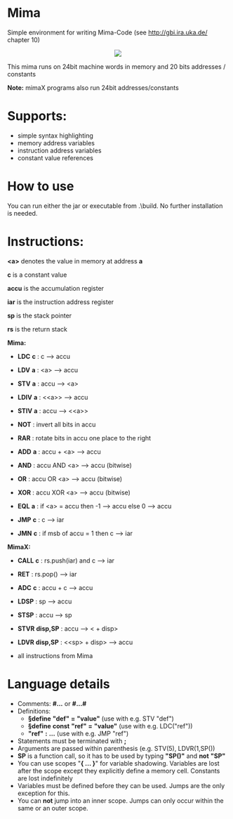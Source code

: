 # Mima
Simple environment for writing Mima-Code (see http://gbi.ira.uka.de/ chapter 10)

<p align="center"> 
<img src="https://user-images.githubusercontent.com/31143295/40985489-8630f3be-68e4-11e8-8eae-c1adc6bf9ade.png">
</p>

This mima runs on 24bit machine words in memory and 20 bits addresses / constants

__Note:__ mimaX programs also run 24bit addresses/constants

# Supports:
- simple syntax highlighting
- memory address variables
- instruction address variables
- constant value references

# How to use
You can run either the jar or executable from .\build. No further installation is needed.

# Instructions:

__<a\>__ denotes the value in memory at address __a__

__c__ is a constant value

__accu__ is the accumulation register

__iar__ is the instruction address register

__sp__ is the stack pointer

__rs__ is the return stack

__Mima:__

- __LDC__ __c__ : c  ⟶  accu
- __LDV__ __a__ : <a\> ⟶ accu
- __STV__ __a__ : accu ⟶ <a\>
- __LDIV__ __a__ : <<a\>\> ⟶ accu
- __STIV__ __a__ : accu ⟶ <<a\>\>

- __NOT__ : invert all bits in accu
- __RAR__ : rotate bits in accu one place to the right

- __ADD__ __a__ : accu + <a\> ⟶ accu
- __AND__ : accu AND <a\> ⟶ accu (bitwise)
- __OR__ : accu OR <a\> ⟶ accu (bitwise)
- __XOR__ : accu XOR <a\> ⟶ accu (bitwise)
- __EQL__ __a__ : if <a\> = accu then -1 ⟶ accu else 0 ⟶ accu

- __JMP__ __c__ : c ⟶ iar
- __JMN__ __c__ : if msb of accu = 1 then c ⟶ iar

__MimaX:__

- __CALL__ __c__ : rs.push(iar) and c ⟶ iar
- __RET__ : rs.pop() ⟶ iar

- __ADC__ __c__ : accu + c ⟶ accu

- __LDSP__ : sp ⟶ accu
- __STSP__ : accu ⟶ sp

- __STVR__ __disp,SP__ : accu ⟶ <<sp> + disp>
- __LDVR__ __disp,SP__ : <<sp\> + disp\> ⟶ accu

- all instructions from Mima

# Language details

- Comments: __#...__ or __#...#__
- Definitions:
    - __§define__ __"def"__ __=__ __"value"__ (use with e.g. STV "def")
    - __§define__ __const__ __"ref"__ __=__ __"value"__ (use with e.g. LDC("ref"))
    - __"ref"__ __:__ __...__ (use with e.g. JMP "ref")
- Statements must be terminated with __;__
- Arguments are passed within parenthesis (e.g. STV(5), LDVR(1,SP())
- __SP__ is a function call, so it has to be used by typing __"SP()"__ and **not** __"SP"__
- You can use scopes "__{ ... }__" for variable shadowing.
  Variables are lost after the scope except they explicitly define a memory cell.
  Constants are lost indefinitely
- Variables must be defined before they can be used. Jumps are the only exception for this.
- You can **not** jump into an inner scope. Jumps can only occur within the same or an outer scope.


